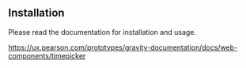 ## Installation

Please read the documentation for installation and usage.

https://ux.pearson.com/prototypes/gravity-documentation/docs/web-components/timepicker
